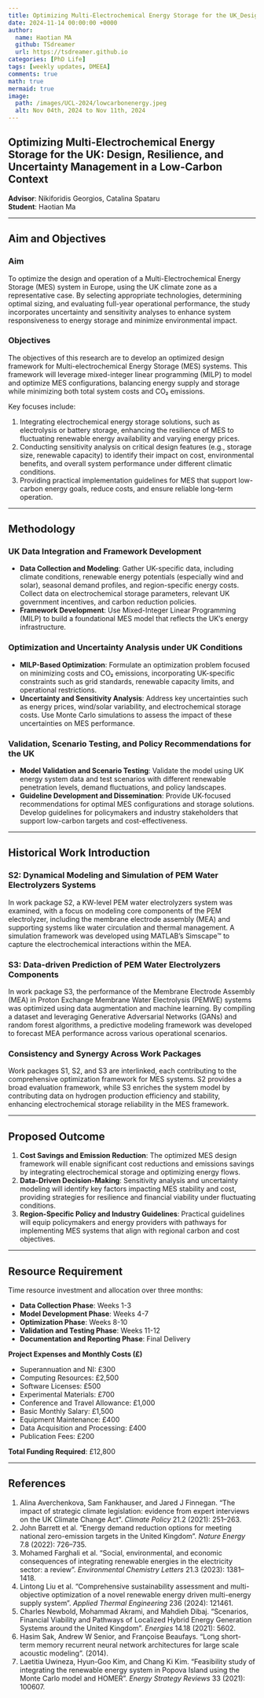 ```yaml
---
title: Optimizing Multi-Electrochemical Energy Storage for the UK_Design, Resilience, and Uncertainty Management in a Low-Carbon Context
date: 2024-11-14 00:00:00 +0000  
author:  
  name: Haotian MA  
  github: TSdreamer  
  url: https://tsdreamer.github.io  
categories: [PhD Life]  
tags: [weekly updates, DMEEA]  
comments: true  
math: true  
mermaid: true  
image:  
  path: /images/UCL-2024/lowcarbonenergy.jpeg  
  alt: Nov 04th, 2024 to Nov 11th, 2024  
---
```


## Optimizing Multi-Electrochemical Energy Storage for the UK: Design, Resilience, and Uncertainty Management in a Low-Carbon Context

**Advisor**: Nikiforidis Georgios, Catalina Spataru  
**Student**: Haotian Ma

---

## Aim and Objectives

### Aim
To optimize the design and operation of a Multi-Electrochemical Energy Storage (MES) system in Europe, using the UK climate zone as a representative case. By selecting appropriate technologies, determining optimal sizing, and evaluating full-year operational performance, the study incorporates uncertainty and sensitivity analyses to enhance system responsiveness to energy storage and minimize environmental impact.

### Objectives
The objectives of this research are to develop an optimized design framework for Multi-electrochemical Energy Storage (MES) systems. This framework will leverage mixed-integer linear programming (MILP) to model and optimize MES configurations, balancing energy supply and storage while minimizing both total system costs and CO₂ emissions.

Key focuses include:
1. Integrating electrochemical energy storage solutions, such as electrolysis or battery storage, enhancing the resilience of MES to fluctuating renewable energy availability and varying energy prices.
2. Conducting sensitivity analysis on critical design features (e.g., storage size, renewable capacity) to identify their impact on cost, environmental benefits, and overall system performance under different climatic conditions.
3. Providing practical implementation guidelines for MES that support low-carbon energy goals, reduce costs, and ensure reliable long-term operation.

---
## Methodology

### UK Data Integration and Framework Development
- **Data Collection and Modeling**: Gather UK-specific data, including climate conditions, renewable energy potentials (especially wind and solar), seasonal demand profiles, and region-specific energy costs. Collect data on electrochemical storage parameters, relevant UK government incentives, and carbon reduction policies.
- **Framework Development**: Use Mixed-Integer Linear Programming (MILP) to build a foundational MES model that reflects the UK’s energy infrastructure.

### Optimization and Uncertainty Analysis under UK Conditions
- **MILP-Based Optimization**: Formulate an optimization problem focused on minimizing costs and CO₂ emissions, incorporating UK-specific constraints such as grid standards, renewable capacity limits, and operational restrictions.
- **Uncertainty and Sensitivity Analysis**: Address key uncertainties such as energy prices, wind/solar variability, and electrochemical storage costs. Use Monte Carlo simulations to assess the impact of these uncertainties on MES performance.

### Validation, Scenario Testing, and Policy Recommendations for the UK
- **Model Validation and Scenario Testing**: Validate the model using UK energy system data and test scenarios with different renewable penetration levels, demand fluctuations, and policy landscapes.
- **Guideline Development and Dissemination**: Provide UK-focused recommendations for optimal MES configurations and storage solutions. Develop guidelines for policymakers and industry stakeholders that support low-carbon targets and cost-effectiveness.

---

## Historical Work Introduction

### S2: Dynamical Modeling and Simulation of PEM Water Electrolyzers Systems
In work package S2, a KW-level PEM water electrolyzers system was examined, with a focus on modeling core components of the PEM electrolyzer, including the membrane electrode assembly (MEA) and supporting systems like water circulation and thermal management. A simulation framework was developed using MATLAB’s Simscape™ to capture the electrochemical interactions within the MEA.

### S3: Data-driven Prediction of PEM Water Electrolyzers Components
In work package S3, the performance of the Membrane Electrode Assembly (MEA) in Proton Exchange Membrane Water Electrolysis (PEMWE) systems was optimized using data augmentation and machine learning. By compiling a dataset and leveraging Generative Adversarial Networks (GANs) and random forest algorithms, a predictive modeling framework was developed to forecast MEA performance across various operational scenarios.

### Consistency and Synergy Across Work Packages
Work packages S1, S2, and S3 are interlinked, each contributing to the comprehensive optimization framework for MES systems. S2 provides a broad evaluation framework, while S3 enriches the system model by contributing data on hydrogen production efficiency and stability, enhancing electrochemical storage reliability in the MES framework.

---

## Proposed Outcome

1. **Cost Savings and Emission Reduction**: The optimized MES design framework will enable significant cost reductions and emissions savings by integrating electrochemical storage and optimizing energy flows.
2. **Data-Driven Decision-Making**: Sensitivity analysis and uncertainty modeling will identify key factors impacting MES stability and cost, providing strategies for resilience and financial viability under fluctuating conditions.
3. **Region-Specific Policy and Industry Guidelines**: Practical guidelines will equip policymakers and energy providers with pathways for implementing MES systems that align with regional carbon and cost objectives.

---

## Resource Requirement
Time resource investment and allocation over three months:
- **Data Collection Phase**: Weeks 1-3
- **Model Development Phase**: Weeks 4-7
- **Optimization Phase**: Weeks 8-10
- **Validation and Testing Phase**: Weeks 11-12
- **Documentation and Reporting Phase**: Final Delivery

**Project Expenses and Monthly Costs (£)**
- Superannuation and NI: £300
- Computing Resources: £2,500
- Software Licenses: £500
- Experimental Materials: £700
- Conference and Travel Allowance: £1,000
- Basic Monthly Salary: £1,500
- Equipment Maintenance: £400
- Data Acquisition and Processing: £400
- Publication Fees: £200

**Total Funding Required**: £12,800

---

## References

1. Alina Averchenkova, Sam Fankhauser, and Jared J Finnegan. “The impact of strategic climate legislation: evidence from expert interviews on the UK Climate Change Act”. *Climate Policy* 21.2 (2021): 251–263.
2. John Barrett et al. “Energy demand reduction options for meeting national zero-emission targets in the United Kingdom”. *Nature Energy* 7.8 (2022): 726–735.
3. Mohamed Farghali et al. “Social, environmental, and economic consequences of integrating renewable energies in the electricity sector: a review”. *Environmental Chemistry Letters* 21.3 (2023): 1381–1418.
4. Lintong Liu et al. “Comprehensive sustainability assessment and multi-objective optimization of a novel renewable energy driven multi-energy supply system”. *Applied Thermal Engineering* 236 (2024): 121461.
5. Charles Newbold, Mohammad Akrami, and Mahdieh Dibaj. “Scenarios, Financial Viability and Pathways of Localized Hybrid Energy Generation Systems around the United Kingdom”. *Energies* 14.18 (2021): 5602.
6. Hasim Sak, Andrew W Senior, and Françoise Beaufays. “Long short-term memory recurrent neural network architectures for large scale acoustic modeling”. (2014).
7. Laetitia Uwineza, Hyun-Goo Kim, and Chang Ki Kim. “Feasibility study of integrating the renewable energy system in Popova Island using the Monte Carlo model and HOMER”. *Energy Strategy Reviews* 33 (2021): 100607.